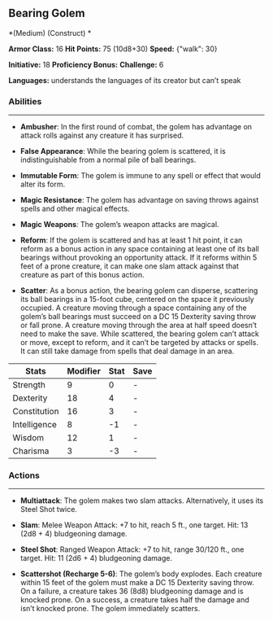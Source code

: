 ## Bearing Golem
*(Medium) (Construct) *

**Armor Class:** 16
**Hit Points:** 75 (10d8+30)
**Speed:** {"walk": 30}

**Initiative:** 18
**Proficiency Bonus:**
**Challenge:** 6

**Languages:** understands the languages of its creator but can’t speak

### Abilities
 --- 
- **Ambusher**: In the first round of combat, the golem has advantage on attack rolls against any creature it has surprised.

- **False Appearance**: While the bearing golem is scattered, it is indistinguishable from a normal pile of ball bearings.

- **Immutable Form**: The golem is immune to any spell or effect that would alter its form.

- **Magic Resistance**: The golem has advantage on saving throws against spells and other magical effects.

- **Magic Weapons**: The golem’s weapon attacks are magical.

- **Reform**: If the golem is scattered and has at least 1 hit point, it can reform as a bonus action in any space containing at least one of its ball bearings without provoking an opportunity attack. If it reforms within 5 feet of a prone creature, it can make one slam attack against that creature as part of this bonus action.

- **Scatter**: As a bonus action, the bearing golem can disperse, scattering its ball bearings in a 15-foot cube, centered on the space it previously occupied. A creature moving through a space containing any of the golem’s ball bearings must succeed on a DC 15 Dexterity saving throw or fall prone. A creature moving through the area at half speed doesn’t need to make the save. While scattered, the bearing golem can’t attack or move, except to reform, and it can’t be targeted by attacks or spells. It can still take damage from spells that deal damage in an area.



| Stats | Modifier | Stat | Save
| ---- | ---- | ---- | ---- |
| Strength | 9 | 0 | - |
| Dexterity | 18 | 4 | - |
| Constitution | 16 | 3 | - |
| Intelligence | 8 | -1 | - |
| Wisdom | 12 | 1 | - |
| Charisma | 3 | -3 | - |

### Actions
 --- 
- **Multiattack**: The golem makes two slam attacks. Alternatively, it uses its Steel Shot twice.

- **Slam**: Melee Weapon Attack: +7 to hit, reach 5 ft., one target. Hit: 13 (2d8 + 4) bludgeoning damage.

- **Steel Shot**: Ranged Weapon Attack: +7 to hit, range 30/120 ft., one target. Hit: 11 (2d6 + 4) bludgeoning damage.

- **Scattershot (Recharge 5-6)**: The golem’s body explodes. Each creature within 15 feet of the golem must make a DC 15 Dexterity saving throw. On a failure, a creature takes 36 (8d8) bludgeoning damage and is knocked prone. On a success, a creature takes half the damage and isn’t knocked prone. The golem immediately scatters.

